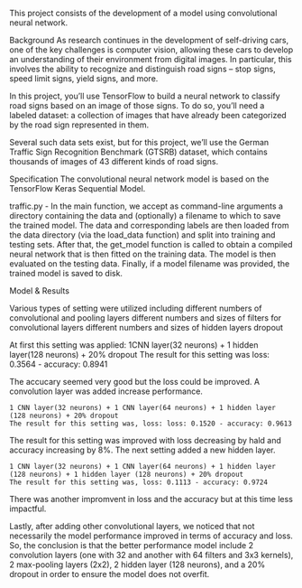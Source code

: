 This project consists of the development of a model using convolutional neural network.

Background
As research continues in the development of self-driving cars, one of the key challenges is computer vision, allowing these cars to develop an understanding of their environment from digital images. In particular, this involves the ability to recognize and distinguish road signs – stop signs, speed limit signs, yield signs, and more.

In this project, you’ll use TensorFlow to build a neural network to classify road signs based on an image of those signs. To do so, you’ll need a labeled dataset: a collection of images that have already been categorized by the road sign represented in them.

Several such data sets exist, but for this project, we’ll use the German Traffic Sign Recognition Benchmark (GTSRB) dataset, which contains thousands of images of 43 different kinds of road signs.

Specification
The convolutional neural network model is based on the TensorFlow Keras Sequential Model.

traffic.py -  In the main function, we accept as command-line arguments a directory containing the data and (optionally) a filename to which to save the trained model. The data and corresponding labels are then loaded from the data directory (via the load_data function) and split into training and testing sets. After that, the get_model function is called to obtain a compiled neural network that is then fitted on the training data. The model is then evaluated on the testing data. Finally, if a model filename was provided, the trained model is saved to disk.

Model & Results

Various types of setting were utilized including
    different numbers of convolutional and pooling layers
    different numbers and sizes of filters for convolutional layers
    different numbers and sizes of hidden layers
    dropout

At first this setting was applied:
    1CNN layer(32 neurons) + 1 hidden layer(128 neurons) + 20% dropout 
    The result for this setting was loss: 0.3564 - accuracy: 0.8941

The accucary seemed very good but the loss could be improved.  A convolution layer was added increase performance.
    
    1 CNN layer(32 neurons) + 1 CNN layer(64 neurons) + 1 hidden layer (128 neurons) + 20% dropout 
    The result for this setting was, loss: loss: 0.1520 - accuracy: 0.9613

The result for this setting was improved with loss decreasing by hald and accuracy increasing by 8%. The next setting added a new hidden layer.

    1 CNN layer(32 neurons) + 1 CNN layer(64 neurons) + 1 hidden layer (128 neurons) + 1 hidden layer (128 neurons) + 20% dropout
    The result for this setting was, loss: 0.1113 - accuracy: 0.9724

There was another impromvent in loss and the accuracy but at this time less impactful. 

Lastly, after adding other convolutional layers, we noticed that not necessarily the model performance improved in terms of accuracy and loss. So, the conclusion is that the better performance model include 2 convolution layers (one with 32 and another with 64 filters and 3x3 kernels), 2 max-pooling layers (2x2), 2 hidden layer (128 neurons), and a 20% dropout in order to ensure the model does not overfit.
